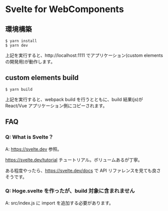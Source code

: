 # Svelte for WebComponents

## 環境構築

```
$ yarn install
$ yarn dev
```

上記を実行すると、http://localhost:1111 でアプリケーション(custom elements の開発用)が動作します。

## custom elements build

```
$ yarn build
```

上記を実行すると、webpack build を行うとともに、build 結果(js)が React/Vue アプリケーション側にコピーされます。

## FAQ

### Q: What is Svelte？

A: https://svelte.dev 参照。

https://svelte.dev/tutorial
チュートリアル。ボリュームあるが丁寧。

ある程度やったら、https://svelte.dev/docs で API リファレンスを見ても良さそうです。

### Q: Hoge.svelte を作ったが、build 対象に含まれません

A: src/index.js に import を追加する必要があります。
